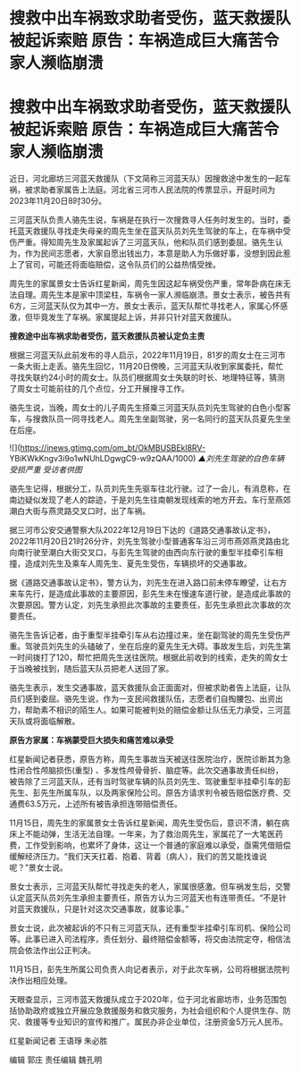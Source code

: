 # 搜救中出车祸致求助者受伤，蓝天救援队被起诉索赔 原告：车祸造成巨大痛苦令家人濒临崩溃

# 搜救中出车祸致求助者受伤，蓝天救援队被起诉索赔 原告：车祸造成巨大痛苦令家人濒临崩溃

近日，河北廊坊三河蓝天救援队（下文简称三河蓝天队）因搜救途中发生的一起车祸，被求助者家属告上法庭。河北省三河市人民法院的传票显示，开庭时间为2023年11月20日8时30分。

三河蓝天队负责人骆先生说，车祸是在执行一次搜救寻人任务时发生的。当时，委托蓝天救援队寻找走失母亲的周先生坐在蓝天队员刘先生驾驶的车上，在车祸中受伤严重。得知周先生及家属起诉了三河蓝天队，他和队员们感到委屈。骆先生认为，作为民间志愿者，大家自愿出钱出力，本意是助人为乐做好事，没想到因此惹上了官司，可能还将面临赔偿，这令队员们的公益热情受挫。

周先生的家属景女士告诉红星新闻，周先生因这起车祸受伤严重，常年卧病在床无法自理。周先生本是家中顶梁柱，车祸令一家人濒临崩溃。景女士表示，被告共有6方，三河蓝天队仅为其中一方。景女士表示，蓝天队帮忙寻找老人，家属心怀感激，但毕竟发生了车祸。家属提起上诉，并非只针对蓝天救援队。

**搜救途中出车祸求助者受伤，蓝天救援队员被认定负主责**

根据三河蓝天队此前发布的寻人启示，2022年11月19日，81岁的周女士在三河市一条大街上走丢。骆先生回忆，11月20日傍晚，三河蓝天队收到家属委托，帮忙寻找失联约24小时的周女士。队员们根据周女士失联的时长、地理特征等，猜测了周女士可能前往的几个点位，分工开展搜寻工作。

骆先生说，当晚，周女士的儿子周先生搭乘三河蓝天队员刘先生驾驶的白色小型客车，与搜救队员一同寻找老人。周先生坐副驾驶，另一名同行的蓝天队员夏先生坐在后座。

![](https://inews.gtimg.com/om_bt/OkMBUSBEkl8RV-
YBiKWkKngv3i9o1wNUhLDgwgC9-w9zQAA/1000) _▲刘先生驾驶的白色车辆受损严重 受访者供图_

骆先生记得，根据分工，队员刘先生先驱车往北行驶。过了一会儿，有消息称，在南边疑似发现了老人的踪迹，于是刘先生往南朝发现线索的地方开去。车行至燕郊潮白大街与燕灵路交叉口时，出了车祸。

据三河市公安交通警察大队2022年12月19日下达的《道路交通事故认定书》，2022年11月20日21时26分许，刘先生驾驶小型普通客车沿三河市燕郊燕灵路由北向南行驶至潮白大街交叉口，与彭先生驾驶的由西向东行驶的重型半挂牵引车相撞，造成刘先生及乘车人周先生、夏先生受伤，车辆损坏的交通事故。

据《道路交通事故认定书》，警方认为，刘先生在进入路口前未停车瞭望，让右方来车先行，是造成此事故的主要原因，彭先生未在慢速车道行驶，是造成此事故的次要原因。警方认定，刘先生承担此次事故的主要责任，彭先生承担此次事故的次要责任。

骆先生告诉记者，由于重型半挂牵引车从右边撞过来，坐在副驾驶的周先生受伤严重。驾驶员刘先生的头磕破了，坐在后座的夏先生无大碍。事故发生后，刘先生第一时间拨打了120，帮忙把周先生送往医院。根据此前收到的线索，走失的周女士于当晚被找到，随后蓝天队员把老人送回了家。

骆先生表示，发生交通事故，蓝天救援队会正面面对，但被求助者告上法庭，让队员们感到委屈。骆先生说，作为一支民间救援队伍，志愿者们自掏腰包、出资出力，帮助素不相识的陌生人。如果可能被判处的赔偿金额让队伍无力承受，三河蓝天队或将面临解散。

**原告方家属：车祸蒙受巨大损失和痛苦难以承受**

红星新闻记者获悉，原告方称，周先生事故当天被送往医院治疗，医院诊断其为急性闭合性颅脑损伤(重型)
、多发性颅骨骨折、脑症等。此次交通事故责任纠纷，被告除了三河蓝天队，还有当时驾驶车辆的队员刘先生、驾驶重型半挂牵引车的彭先生、彭先生所属车队，以及两家保险公司。原告方请求判令被告赔偿医疗费、交通费63.5万元，上述所有被告承担连带赔偿责任。

11月15日，周先生的家属景女士告诉红星新闻，周先生受伤后，意识不清，躺在病床上不能动弹，生活无法自理。一年来，为了救治周先生，家属花了一大笔医药费，工作受到影响，也累坏了身体，这让一个普通的家庭难以承受，亟需凭借赔偿缓解经济压力。“我们天天扛着、抱着、背着（病人），我们的苦又能找谁说呢？”景女士说。

景女士表示，三河蓝天队帮忙寻找走失的老人，家属很感激。但车祸发生后，交警认定蓝天队员刘先生承担主要责任，原告方认为三河蓝天也有连带责任。“不是针对蓝天救援队，只是针对这次交通事故，就事论事。”

景女士说，此次被起诉的不只有三河蓝天队，还有重型半挂牵引车司机、保险公司等。此事已进入司法程序，责任划分、最终赔偿金额等，将交由法院定夺，相信法院会依法作出公正判决。

11月15日，彭先生所属公司负责人向记者表示，对于此次车祸，公司将根据法院判决作出相应处理。

天眼查显示，三河市蓝天救援队成立于2020年，位于河北省廊坊市，业务范围包括协助政府或独立开展应急救援服务和救灾服务，为社会组织和个人提供生存、防灾、救援等专业知识的宣传和推广。属民办非企业单位，注册资金5万元人民币。

红星新闻记者 王语琤 朱必胜

编辑 郭庄 责任编辑 魏孔明

